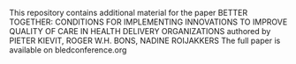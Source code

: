 This repository contains additional material for the paper 
BETTER TOGETHER: CONDITIONS FOR IMPLEMENTING INNOVATIONS TO IMPROVE QUALITY OF CARE IN HEALTH DELIVERY ORGANIZATIONS
authored by PIETER KIEVIT, ROGER W.H. BONS, NADINE ROIJAKKERS
The full paper is available on bledconference.org
